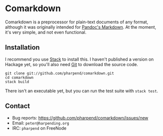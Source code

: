 # Comarkdown

Comarkdown is a preprocessor for plain-text documents of any format,
although it was originally intended for [Pandoc's Markdown][1]. At the moment,
it's very simple, and not even functional.

## Installation

I recommend you use [Stack][2] to install this. I haven't published a
version on Hackage yet, so you'll also need [Git][3] to download the
source code.

    git clone git://github.com/pharpend/comarkdown.git
    cd comarkdown
    stack build

There isn't an executable yet, but you can run the test suite with
`stack test`.

## Contact

* Bug reports: <https://github.com/pharpend/comarkdown/issues/new>
* Email: `peter@harpending.org`
* IRC: `pharpend` on FreeNode

[1]: http://www.pandoc.org/README.html#pandocs-markdown
[2]: https://github.com/commercialhaskell/stack/
[3]: https://git-scm.com/book/en/v2/Getting-Started-Installing-Git
